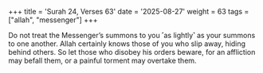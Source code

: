 +++
title = 'Surah 24, Verses 63'
date = '2025-08-27'
weight = 63
tags = ["allah", "messenger"]
+++

Do not treat the Messenger’s summons to you ˹as lightly˺ as your summons to one another. Allah certainly knows those of you who slip away, hiding behind others. So let those who disobey his orders beware, for an affliction may befall them, or a painful torment may overtake them.